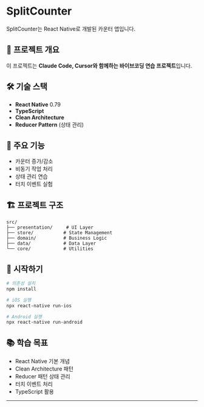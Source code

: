 # SplitCounter

SplitCounter는 React Native로 개발된 카운터 앱입니다.

## 🚀 프로젝트 개요

이 프로젝트는 **Claude Code, Cursor와 함께하는 바이브코딩 연습 프로젝트**입니다.

## 🛠️ 기술 스택

- **React Native** 0.79
- **TypeScript**
- **Clean Architecture**
- **Reducer Pattern** (상태 관리)

## 📱 주요 기능

- 카운터 증가/감소
- 비동기 작업 처리
- 상태 관리 연습
- 터치 이벤트 실험

## 🏗️ 프로젝트 구조

```
src/
├── presentation/     # UI Layer
├── store/           # State Management
├── domain/          # Business Logic
├── data/            # Data Layer
└── core/            # Utilities
```

## 🚀 시작하기

```bash
# 의존성 설치
npm install

# iOS 실행
npx react-native run-ios

# Android 실행
npx react-native run-android
```

## 📚 학습 목표

- React Native 기본 개념
- Clean Architecture 패턴
- Reducer 패턴 상태 관리
- 터치 이벤트 처리
- TypeScript 활용

---